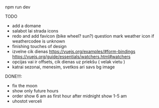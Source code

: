 npm run dev

TODO
- add a domane
- salabot lai strada icons
- redo and add favicon (bike wheel? sun?)
question mark weather icon if weathercodee is unknown
- finishing touches of design 
- izvelne cik dienas https://vuejs.org/examples/#form-bindings
https://vuejs.org/guide/essentials/watchers.html#watchers
- opcijas vai ir offsets, cik dienas uz priekšu ( velak vietu )
- katrai sezonai, menesim, svetkos ari savs bg image

DONE!!!:
- fix the moon
- show only future hours
- order show 6 am as first hour after midnight show 1-5 am 
- uhostot verceli 

